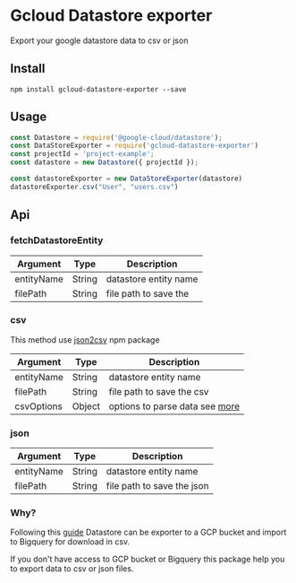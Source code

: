 # Gcloud Datastore exporter

Export your google datastore data to csv or json

## Install
```
npm install gcloud-datastore-exporter --save
```

## Usage
```javascript
const Datastore = require('@google-cloud/datastore');
const DataStoreExporter = require('gcloud-datastore-exporter')
const projectId = 'project-example';
const datastore = new Datastore({ projectId });

const datastoreExporter = new DataStoreExporter(datastore)
datastoreExporter.csv("User", "users.csv")
```

## Api

### fetchDatastoreEntity

| Argument      | Type    | Description |
| ------------- | ------- |  ------------- |
| entityName    | String  | datastore entity name
| filePath      | String  | file path to save the

### csv

This method use [json2csv](https://www.npmjs.com/package/json2csv) npm package

| Argument      | Type    | Description |
| ------------- | ------- |  ------------- |
| entityName    | String  | datastore entity name
| filePath      | String  | file path to save the csv
| csvOptions    | Object  | options to parse data see [more](https://www.npmjs.com/package/json2csv#available-options)

### json
| Argument      | Type    | Description |
| ------------- | ------- |  ------------- |
| entityName    | String  | datastore entity name
| filePath      | String  | file path to save the json


### Why?

Following this [guide](https://cloud.google.com/datastore/docs/export-import-entities) Datastore can be exporter to a GCP bucket and import to Bigquery for download in csv.

If you don't have access to GCP bucket or Bigquery this package help you to export data to csv or json files.
